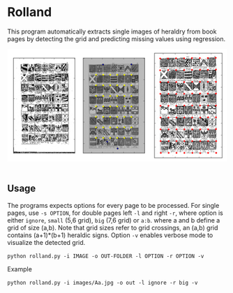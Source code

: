 
# Rolland

This program automatically extracts single images of heraldry from book pages by detecting the grid and predicting missing values using regression.

<div align="center">
  <img src="https://github.com/anbn/heraldic/blob/master/images/figure_1.jpg"><br><br>
</div>

## Usage

The programs expects options for every page to be processed. For single pages, use `-s OPTION`, for double pages left `-l` and right `-r`, where option is either `ignore`, `small` (5,6 grid), `big` (7,6 grid) or `a:b`. where a and b define a grid of size (a,b). Note that grid sizes refer to grid crossings, an (a,b) grid contains (a+1)\*(b+1) heraldic signs. Option `-v` enables verbose mode to visualize the detected grid.

    python rolland.py -i IMAGE -o OUT-FOLDER -l OPTION -r OPTION -v

Example

    python rolland.py -i images/Aa.jpg -o out -l ignore -r big -v

